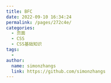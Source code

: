 ```yaml
---
title: BFC
date: 2022-09-10 16:34:24
permalink: /pages/272c4e/
categories:
  - 页面
  - CSS
  - CSS基础知识
tags:
  - 
author: 
  name: simonzhangs
  link: https://github.com/simonzhangs
---
```

